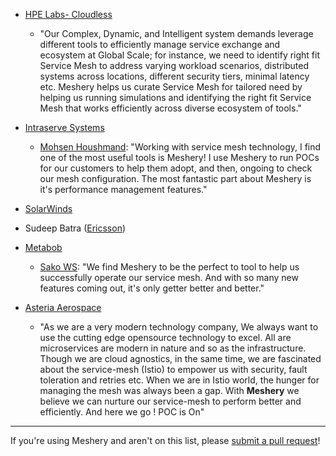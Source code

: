 - [HPE Labs- Cloudless](https://www.labs.hpe.com/page/cloudless)
  - "Our Complex, Dynamic, and Intelligent system demands leverage different tools to efficiently manage service exchange and ecosystem at Global Scale; for instance, we need to identify right fit Service Mesh to address varying workload scenarios, distributed systems across locations, different security tiers, minimal latency etc. Meshery helps us curate Service Mesh for tailored need by helping us running simulations and identifying the right fit Service Mesh that works efficiently across diverse ecosystem of tools."
- [Intraserve Systems](http://intraservesystems.com)
  - [Mohsen Houshmand](https://twitter.com/houshym): "Working with service mesh technology, I find one of the most useful tools is Meshery! I use Meshery to run POCs for our customers to help them adopt, and then, ongoing to check our mesh configuration. The most fantastic part about Meshery is it's performance management features."
- [SolarWinds](https://solarwinds.com)
- Sudeep Batra ([Ericsson](https://www.ericsson.com))
- [Metabob](https://metabob.com)
  - [Sako WS](https://twitter.com/sakows): "We find Meshery to be the perfect to tool to help us successfully operate our service mesh. And with so many new features coming out, it's only getter better and better."

- [Asteria Aerospace](https://asteria.co.in)
  - "As we are a very modern technology company, We always want to use the cutting edge opensource technology to excel. All are microservices are modern in nature and so as the infrastructure. Though we are cloud agnostics, in the same time, we are fascinated about the service-mesh (Istio) to empower us with security, fault toleration and retries etc. When we are in Istio world, the hunger for managing the mesh was always been a gap. With **Meshery** we believe we can nurture our service-mesh to perform better and efficiently. And here we go ! POC is On"

---
If you're using Meshery and aren't on this list, please [submit a pull request](https://github.com/layer5io/meshery/pulls)!
